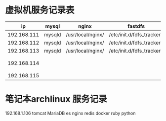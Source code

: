 # 虚拟机服务记录表
ip|mysql|nginx|fastdfs|mongodb|jenkins|gitlab|tomcat|
-|-|-|-|-|-|-|-
192.168.111|mysqld|/usr/local/nginx/ |/etc/init.d/fdfs_trackerd |/opt/mongodb
192.168.112|mysqld|/usr/local/nginx/ |/etc/init.d/fdfs_trackerd |/opt/mongodb
192.168.113|mysqld|/usr/local/nginx/ |/etc/init.d/fdfs_trackerd |/opt/mongodb
192.168.114|| | | |开机自启|开机自启|
192.168.115|| | | |||/usr/local/tomcat

# 笔记本archlinux 服务记录 
192.168.1.106
tomcat
MariaDB
es
nginx
redis
docker
ruby
python




